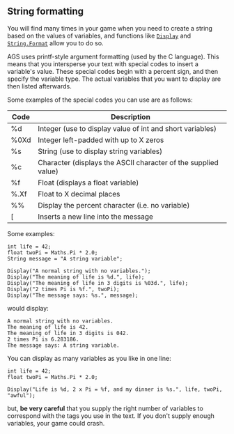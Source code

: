## String formatting

You will find many times in your game when you need to create a string
based on the values of variables, and functions like
[`Display`](Globalfunctions_Message#display) and
[`String.Format`](String#stringformat) allow you to do so.

AGS uses printf-style argument formatting (used by the C language). This
means that you intersperse your text with special codes to insert a
variable's value. These special codes begin with a percent sign, and
then specify the variable type. The actual variables that you want to
display are then listed afterwards.

Some examples of the special codes you can use are as follows:

Code | Description
--- | ---
%d | Integer (use to display value of int and short variables)
%0Xd | Integer left-padded with up to X zeros
%s | String (use to display string variables)
%c | Character (displays the ASCII character of the supplied value)
%f | Float (displays a float variable)
%.Xf | Float to X decimal places
%% | Display the percent character (i.e. no variable)
[ | Inserts a new line into the message

Some examples:

    int life = 42;
    float twoPi = Maths.Pi * 2.0;
    String message = "A string variable";

    Display("A normal string with no variables.");
    Display("The meaning of life is %d.", life);
    Display("The meaning of life in 3 digits is %03d.", life);
    Display("2 times Pi is %f.", twoPi);
    Display("The message says: %s.", message);

would display:

    A normal string with no variables.
    The meaning of life is 42.
    The meaning of life in 3 digits is 042.
    2 times Pi is 6.283186.
    The message says: A string variable.

You can display as many variables as you like in one line:

    int life = 42;
    float twoPi = Maths.Pi * 2.0;

    Display("Life is %d, 2 x Pi = %f, and my dinner is %s.", life, twoPi, "awful");

but, **be very careful** that you supply the right number of variables
to correspond with the tags you use in the text. If you don't supply
enough variables, your game could crash.
